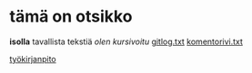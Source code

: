 # tämä on otsikko
**isolla**
tavallista tekstiä
*olen kursivoitu*
[gitlog.txt](https://github.com/Tiiawss/ot-harjoitustyo/blob/master/laskarit/viikko1/gitlog.txt)
[komentorivi.txt](https://github.com/Tiiawss/ot-harjoitustyo/blob/master/laskarit/viikko1/komentorivi.txt)
               
               
[työkirjanpito](https://github.com/Tiiawss/ot-harjoitustyo/blob/master/Kalenteri/Ty%C3%B6kirjanpito)

